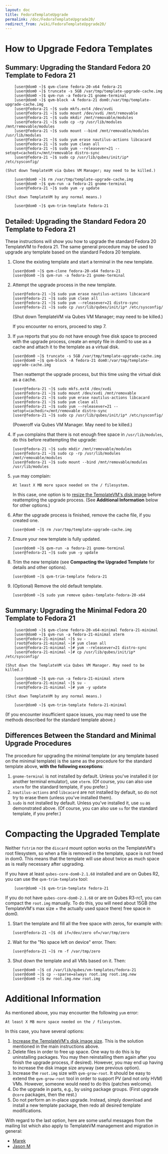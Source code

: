 ```yaml
---
layout: doc
title: FedoraTemplateUpgrade
permalink: /doc/FedoraTemplateUpgrade20/
redirect_from: /wiki/FedoraTemplateUpgrade20/
---
```


How to Upgrade Fedora Templates
===============================

Summary: Upgrading the Standard Fedora 20 Template to Fedora 21
---------------------------------------------------------------

        [user@dom0 ~]$ qvm-clone fedora-20-x64 fedora-21
        [user@dom0 ~]$ truncate -s 5GB /var/tmp/template-upgrade-cache.img
        [user@dom0 ~]$ qvm-run -a fedora-21 gnome-terminal
        [user@dom0 ~]$ qvm-block -A fedora-21 dom0:/var/tmp/template-upgrade-cache.img
        [user@fedora-21 ~]$ sudo mkfs.ext4 /dev/xvdi
        [user@fedora-21 ~]$ sudo mount /dev/xvdi /mnt/removable
        [user@fedora-21 ~]$ sudo mkdir /mnt/removable/modules 
        [user@fedora-21 ~]$ sudo cp -rp /usr/lib/modules /mnt/removable/modules
        [user@fedora-21 ~]$ sudo mount --bind /mnt/removable/modules /usr/lib/modules
        [user@fedora-21 ~]$ sudo yum erase nautilus-actions libcacard
        [user@fedora-21 ~]$ sudo yum clean all
        [user@fedora-21 ~]$ sudo yum --releasever=21 --setopt=cachedir=/mnt/removable distro-sync
        [user@fedora-21 ~]$ sudo cp /usr/lib/qubes/init/ip* /etc/sysconfig/

    (Shut down TemplateVM via Qubes VM Manager; may need to be killed.)

        [user@dom0 ~]$ rm /var/tmp/template-upgrade-cache.img
        [user@dom0 ~]$ qvm-run -a fedora-21 gnome-terminal
        [user@fedora-21 ~]$ sudo yum -y update

    (Shut down TemplateVM by any normal means.)

        [user@dom0 ~]$ qvm-trim-template fedora-21

Detailed: Upgrading the Standard Fedora 20 Template to Fedora 21
----------------------------------------------------------------

These instructions will show you how to upgrade the standard Fedora 20
TemplateVM to Fedora 21. The same general procedure may be used to upgrade any
template based on the standard Fedora 20 template.

 1. Clone the existing template and start a terminal in the new template.

        [user@dom0 ~]$ qvm-clone fedora-20-x64 fedora-21
        [user@dom0 ~]$ qvm-run -a fedora-21 gnome-terminal

 2. Attempt the upgrade process in the new template.

        [user@fedora-21 ~]$ sudo yum erase nautilus-actions libcacard
        [user@fedora-21 ~]$ sudo yum clean all
        [user@fedora-21 ~]$ sudo yum --releasever=21 distro-sync
        [user@fedora-21 ~]$ sudo cp /usr/lib/qubes/init/ip* /etc/sysconfig/

    (Shut down TemplateVM via Qubes VM Manager; may need to be killed.)

    If you encounter no errors, proceed to step 7.

 3. If `yum` reports that you do not have enough free disk space to proceed with
    the upgrade process, create an empty file in dom0 to use as a cache and
    attach it to the template as a virtual disk.

        [user@dom0 ~]$ truncate -s 5GB /var/tmp/template-upgrade-cache.img
        [user@dom0 ~]$ qvm-block -A fedora-21 dom0:/var/tmp/template-upgrade-cache.img

    Then reattempt the upgrade process, but this time using the virtual disk as
    a cache.

        [user@fedora-21 ~]$ sudo mkfs.ext4 /dev/xvdi
        [user@fedora-21 ~]$ sudo mount /dev/xvdi /mnt/removable
        [user@fedora-21 ~]$ sudo yum erase nautilus-actions libcacard
        [user@fedora-21 ~]$ sudo yum clean all
        [user@fedora-21 ~]$ sudo yum --releasever=21 --setopt=cachedir=/mnt/removable distro-sync
        [user@fedora-21 ~]$ sudo cp /usr/lib/qubes/init/ip* /etc/sysconfig/

    (Poweroff via Qubes VM Manager. May need to be killed.)

 4. If `yum` complains that there is not enough free space in `/usr/lib/modules`,
    do this before reattempting the upgrade:

        [user@fedora-21 ~]$ sudo mkdir /mnt/removable/modules 
        [user@fedora-21 ~]$ sudo cp -rp /usr/lib/modules /mnt/removable/modules
        [user@fedora-21 ~]$ sudo mount --bind /mnt/removable/modules /usr/lib/modules

 5. `yum` may complain:

        At least X MB more space needed on the / filesystem.

    In this case, one option is to [resize the TemplateVM's disk
    image](/doc/ResizeDiskImage/) before reattempting the upgrade process. 
    (See **Additional Information** below for other options.)

 6. After the upgrade process is finished, remove the cache file, if you
    created one.

        [user@dom0 ~]$ rm /var/tmp/template-upgrade-cache.img

 7. Ensure your new template is fully updated.

        [user@dom0 ~]$ qvm-run -a fedora-21 gnome-terminal
        [user@fedora-21 ~]$ sudo yum -y update 

 8. Trim the new template (see **Compacting the Upgraded Template** for details
    and other options).

        [user@dom0 ~]$ qvm-trim-template fedora-21

 9. (Optional) Remove the old default template.

        [user@dom0 ~]$ sudo yum remove qubes-template-fedora-20-x64


Summary: Upgrading the Minimal Fedora 20 Template to Fedora 21
--------------------------------------------------------------

        [user@dom0 ~]$ qvm-clone fedora-20-x64-minimal fedora-21-minimal
        [user@dom0 ~]$ qvm-run -a fedora-21-minimal xterm
        [user@fedora-21-minimal ~]$ su -
        [root@fedora-21-minimal ~]# yum clean all
        [user@fedora-21-minimal ~]# yum --releasever=21 distro-sync
        [user@fedora-21-minimal ~]# cp /usr/lib/qubes/init/ip* /etc/sysconfig/

    (Shut down the TemplateVM via Qubes VM Manager. May need to be killed.)

        [user@dom0 ~]$ qvm-run -a fedora-21-minimal xterm
        [user@fedora-21-minimal ~]$ su -
        [root@fedora-21-minimal ~]# yum -y update

    (Shut down TemplateVM by any normal means.)

        [user@dom0 ~]$ qvm-trim-template fedora-21-minimal

(If you encounter insufficient space issues, you may need to use the methods
described for the standard template above.)


Differences Between the Standard and Minimal Upgrade Procedures
---------------------------------------------------------------

The procedure for upgrading the minimal template (or any template based on the
minimal template) is the same as the procedure for the standard template above,
**with the following exceptions**:

 1. `gnome-terminal` is not installed by default. Unless you've installed it
    (or another terminal emulator), use `xterm`. (Of course, you can also use
    `xterm` for the standard template, if you prefer.)
 2. `nautilus-actions` and `libcacard` are not installed by default, so do not
    try to erase them (unless you've installed them).
 3. `sudo` is not installed by default. Unless you've installed it, use `su` as
    demonstrated above. (Of course, you can also use `su` for the standard
    template, if you prefer.)


Compacting the Upgraded Template
================================

Neither `fstrim` nor the `discard` mount option works on the TemplateVM's root
filesystem, so when a file is removed in the template, space is not freed in
dom0. This means that the template will use about twice as much space as is
really necessary after upgrading.

If you have at least `qubes-core-dom0-2.1.68` installed and are on Qubes R2,
you can use the `qvm-trim-template` tool:

        [user@dom0 ~]$ qvm-trim-template fedora-21

If you do not have `qubes-core-dom0-2.1.68` or are on Qubes R3-rc1, you can
compact the `root.img` manually. To do this, you will need about 15GB (the
TemplateVM's max size + the actually used space there) free space in dom0.

 1. Start the template and fill all the free space with zeros, for example
    with:

        [user@fedora-21 ~]$ dd if=/dev/zero of=/var/tmp/zero

 2. Wait for the "No space left on device" error. Then:

        [user@fedora-21 ~]$ rm -f /var/tmp/zero

 3. Shut down the template and all VMs based on it. Then:

        [user@dom0 ~]$ cd /var/lib/qubes/vm-templates/fedora-21
        [user@dom0 ~]$ cp --sparse=always root.img root.img.new
        [user@dom0 ~]$ mv root.img.new root.img


Additional Information
======================

As mentioned above, you may encounter the following `yum` error:

    At least X MB more space needed on the / filesystem.

In this case, you have several options:

 1. [Increase the TemplateVM's disk image size](/doc/ResizeDiskImage/).
    This is the solution mentioned in the main instructions above.
 2. Delete files in order to free up space. One way to do this is by
    uninstalling packages. You may then reinstalling them again after you
    finish the upgrade process, if desired). However, you may end up having to
    increase the disk image size anyway (see previous option).
 3. Increase the `root.img` size with `qvm-grow-root`. It should be easy to
    extend the `qvm-grow-root` tool in order to support PV (and not only HVM)
    VMs.  However, someone would need to do this (patches welcome).
 4. Do the upgrade in parts, e.g., by using package groups. (First upgrade
    `@core` packages, then the rest.)
 5. Do not perform an in-place upgrade. Instead, simply download and install a
    new template package, then redo all desired template modifications.

With regard to the last option, here are some useful messages from the mailing
list which also apply to TemplateVM management and migration in general:

 * [Marek](https://groups.google.com/d/msg/qubes-users/mCXkxlACILQ/dS1jbLRP9n8J)
 * [Jason M](https://groups.google.com/d/msg/qubes-users/mCXkxlACILQ/5PxDfI-RKAsJ)
